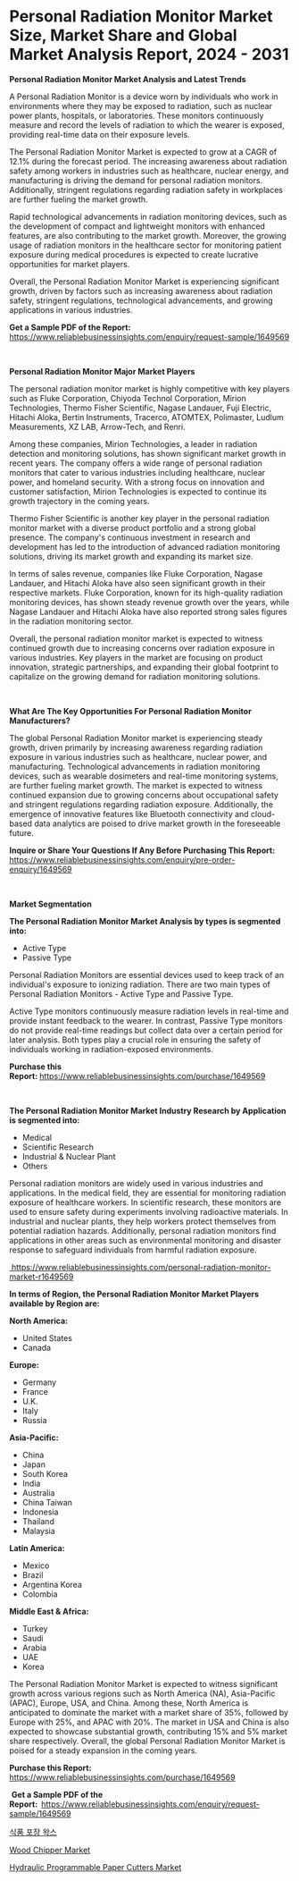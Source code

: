 <p><h1>Personal Radiation Monitor Market Size, Market Share and Global Market Analysis Report, 2024 - 2031</h1></p><p><strong>Personal Radiation Monitor Market Analysis and Latest Trends</strong></p>
<p><p>A Personal Radiation Monitor is a device worn by individuals who work in environments where they may be exposed to radiation, such as nuclear power plants, hospitals, or laboratories. These monitors continuously measure and record the levels of radiation to which the wearer is exposed, providing real-time data on their exposure levels.</p><p>The Personal Radiation Monitor Market is expected to grow at a CAGR of 12.1% during the forecast period. The increasing awareness about radiation safety among workers in industries such as healthcare, nuclear energy, and manufacturing is driving the demand for personal radiation monitors. Additionally, stringent regulations regarding radiation safety in workplaces are further fueling the market growth.</p><p>Rapid technological advancements in radiation monitoring devices, such as the development of compact and lightweight monitors with enhanced features, are also contributing to the market growth. Moreover, the growing usage of radiation monitors in the healthcare sector for monitoring patient exposure during medical procedures is expected to create lucrative opportunities for market players.</p><p>Overall, the Personal Radiation Monitor Market is experiencing significant growth, driven by factors such as increasing awareness about radiation safety, stringent regulations, technological advancements, and growing applications in various industries.</p></p>
<p><strong>Get a Sample PDF of the Report:&nbsp;</strong> <a href="https://www.reliablebusinessinsights.com/enquiry/request-sample/1649569">https://www.reliablebusinessinsights.com/enquiry/request-sample/1649569</a></p>
<p>&nbsp;</p>
<p><strong>Personal Radiation Monitor Major Market Players</strong></p>
<p><p>The personal radiation monitor market is highly competitive with key players such as Fluke Corporation, Chiyoda Technol Corporation, Mirion Technologies, Thermo Fisher Scientific, Nagase Landauer, Fuji Electric, Hitachi Aloka, Bertin Instruments, Tracerco, ATOMTEX, Polimaster, Ludlum Measurements, XZ LAB, Arrow-Tech, and Renri.</p><p>Among these companies, Mirion Technologies, a leader in radiation detection and monitoring solutions, has shown significant market growth in recent years. The company offers a wide range of personal radiation monitors that cater to various industries including healthcare, nuclear power, and homeland security. With a strong focus on innovation and customer satisfaction, Mirion Technologies is expected to continue its growth trajectory in the coming years.</p><p>Thermo Fisher Scientific is another key player in the personal radiation monitor market with a diverse product portfolio and a strong global presence. The company's continuous investment in research and development has led to the introduction of advanced radiation monitoring solutions, driving its market growth and expanding its market size.</p><p>In terms of sales revenue, companies like Fluke Corporation, Nagase Landauer, and Hitachi Aloka have also seen significant growth in their respective markets. Fluke Corporation, known for its high-quality radiation monitoring devices, has shown steady revenue growth over the years, while Nagase Landauer and Hitachi Aloka have also reported strong sales figures in the radiation monitoring sector.</p><p>Overall, the personal radiation monitor market is expected to witness continued growth due to increasing concerns over radiation exposure in various industries. Key players in the market are focusing on product innovation, strategic partnerships, and expanding their global footprint to capitalize on the growing demand for radiation monitoring solutions.</p></p>
<p>&nbsp;</p>
<p><strong>What Are The Key Opportunities For Personal Radiation Monitor Manufacturers?</strong></p>
<p><p>The global Personal Radiation Monitor market is experiencing steady growth, driven primarily by increasing awareness regarding radiation exposure in various industries such as healthcare, nuclear power, and manufacturing. Technological advancements in radiation monitoring devices, such as wearable dosimeters and real-time monitoring systems, are further fueling market growth. The market is expected to witness continued expansion due to growing concerns about occupational safety and stringent regulations regarding radiation exposure. Additionally, the emergence of innovative features like Bluetooth connectivity and cloud-based data analytics are poised to drive market growth in the foreseeable future.</p></p>
<p><strong>Inquire or Share Your Questions If Any Before Purchasing This Report:</strong> <a href="https://www.reliablebusinessinsights.com/enquiry/pre-order-enquiry/1649569">https://www.reliablebusinessinsights.com/enquiry/pre-order-enquiry/1649569</a></p>
<p>&nbsp;</p>
<p><strong>Market Segmentation</strong></p>
<p><strong>The Personal Radiation Monitor Market Analysis by types is segmented into:</strong></p>
<p><ul><li>Active Type</li><li>Passive Type</li></ul></p>
<p><p>Personal Radiation Monitors are essential devices used to keep track of an individual's exposure to ionizing radiation. There are two main types of Personal Radiation Monitors - Active Type and Passive Type. </p><p>Active Type monitors continuously measure radiation levels in real-time and provide instant feedback to the wearer. In contrast, Passive Type monitors do not provide real-time readings but collect data over a certain period for later analysis. Both types play a crucial role in ensuring the safety of individuals working in radiation-exposed environments.</p></p>
<p><strong>Purchase this Report:&nbsp;</strong><a href="https://www.reliablebusinessinsights.com/purchase/1649569">https://www.reliablebusinessinsights.com/purchase/1649569</a></p>
<p>&nbsp;</p>
<p><strong>The Personal Radiation Monitor Market Industry Research by Application is segmented into:</strong></p>
<p><ul><li>Medical</li><li>Scientific Research</li><li>Industrial & Nuclear Plant</li><li>Others</li></ul></p>
<p><p>Personal radiation monitors are widely used in various industries and applications. In the medical field, they are essential for monitoring radiation exposure of healthcare workers. In scientific research, these monitors are used to ensure safety during experiments involving radioactive materials. In industrial and nuclear plants, they help workers protect themselves from potential radiation hazards. Additionally, personal radiation monitors find applications in other areas such as environmental monitoring and disaster response to safeguard individuals from harmful radiation exposure.</p></p>
<p><a href="https://www.reliablebusinessinsights.com/personal-radiation-monitor-market-r1649569">&nbsp;https://www.reliablebusinessinsights.com/personal-radiation-monitor-market-r1649569</a></p>
<p><strong>In terms of Region, the Personal Radiation Monitor Market Players available by Region are:</strong></p>
<p>
    <p> <strong> North America: </strong>
        <ul>
            <li>United States</li>
            <li>Canada</li>
        </ul>
        </p> 
    <p> <strong> Europe: </strong>
        <ul>
            <li>Germany</li>
            <li>France</li>
            <li>U.K.</li>
            <li>Italy</li>
            <li>Russia</li>
        </ul>
        </p> 
    <p> <strong> Asia-Pacific: </strong>
        <ul>
            <li>China</li>
            <li>Japan</li>
            <li>South Korea</li>
            <li>India</li>
            <li>Australia</li>
            <li>China Taiwan</li>
            <li>Indonesia</li>
            <li>Thailand</li>
            <li>Malaysia</li>
        </ul>
        </p> 
    <p> <strong> Latin America: </strong>
        <ul>
            <li>Mexico</li>
            <li>Brazil</li>
            <li>Argentina Korea</li>
            <li>Colombia</li>
        </ul>
        </p> 
    <p> <strong> Middle East & Africa: </strong>
        <ul>
            <li>Turkey</li>
            <li>Saudi</li>
            <li>Arabia</li>
            <li>UAE</li>
            <li>Korea</li>
        </ul>
    </p>
    </p>
<p><p>The Personal Radiation Monitor Market is expected to witness significant growth across various regions such as North America (NA), Asia-Pacific (APAC), Europe, USA, and China. Among these, North America is anticipated to dominate the market with a market share of 35%, followed by Europe with 25%, and APAC with 20%. The market in USA and China is also expected to showcase substantial growth, contributing 15% and 5% market share respectively. Overall, the global Personal Radiation Monitor Market is poised for a steady expansion in the coming years.</p></p>
<p><strong>Purchase this Report: </strong><a href="https://www.reliablebusinessinsights.com/purchase/1649569">https://www.reliablebusinessinsights.com/purchase/1649569</a></p>
<p>&nbsp;<strong>Get a Sample PDF of the Report:&nbsp;&nbsp;</strong><a href="https://www.reliablebusinessinsights.com/enquiry/request-sample/1649569">https://www.reliablebusinessinsights.com/enquiry/request-sample/1649569</a></p>
<p><strong></strong></p>
<p><p><a href="https://medium.com/@maksymilianbaran1901/%EC%8B%9D%ED%92%88-%ED%8F%AC%EC%9E%A5-%EC%99%81%EC%8A%A4-%EC%8B%9C%EC%9E%A5-%EC%98%88%EC%B8%A1-%EC%8B%9C%EC%9E%A5-%EB%8F%99%ED%96%A5-%EB%B0%8F-%EC%98%81%ED%96%A5-%EB%B6%84%EC%84%9D-2024-2031-caca3307943d">식품 포장 왁스</a></p><p><a href="https://github.com/khkjaxbn36/Market-Research-Report-List-1/blob/main/wood-chipper-market.md">Wood Chipper Market</a></p><p><a href="https://view.publitas.com/reportprime-1/analyzing-hydraulic-programmable-paper-cutters-market-dynamics-and-growth-drivers-and-forecasted-for-period-from-2024-to-2031/">Hydraulic Programmable Paper Cutters Market</a></p></p>